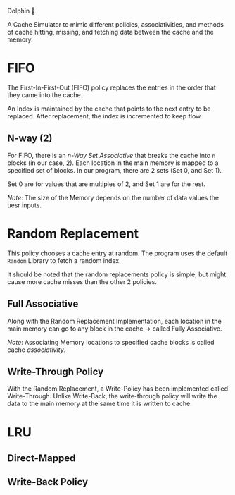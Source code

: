 Dolphin 🐬

A Cache Simulator to mimic different policies, associativities, and methods of cache hitting, missing, and fetching data between the cache and the memory.

# FIFO

The First-In-First-Out (FIFO) policy replaces the entries in the order that they came into the cache.

An Index is maintained by the cache that points to the next entry to be replaced. After replacement, the index is incremented to keep flow.


## N-way (2)

For FIFO, there is an *n-Way Set Associative* that breaks the cache into `n` blocks (in our case, 2). Each location in the main memory is mapped to a specified set of blocks. In our program, there are 2 sets (Set 0, and Set 1). 

Set 0 are for values that are multiples of 2, and Set 1 are for the rest. 

*Note*: The size of the Memory depends on the number of data values the uesr inputs.


# Random Replacement

This policy chooses a cache entry at random. The program uses the default `Random` Library to fetch a random index.

It should be noted that the random replacements policy is simple, but might cause more cache misses than the other 2 policies.

## Full Associative

Along with the Random Replacement Implementation, each location in the main memory can go to any block in the cache -> called Fully Associative.

*Note*: Associating Memory locations to specified cache blocks is called cache *associativity*.

## Write-Through Policy

With the Random Replacement, a Write-Policy has been implemented called Write-Through. Unlike Write-Back, the write-through policy will write the data to the main memory at the same time it is written to cache.

# LRU



## Direct-Mapped

## Write-Back Policy